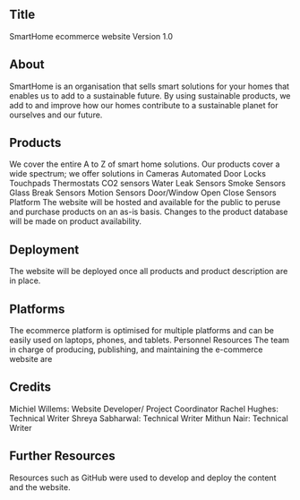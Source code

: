 ## Title

SmartHome ecommerce website Version 1.0

## About

SmartHome is an organisation that sells smart solutions for your homes that enables us to add to a sustainable future. By using sustainable products, we add to and improve how our homes contribute to a sustainable planet for ourselves and our future.

## Products

We cover the entire A to Z of smart home solutions. Our products cover a wide spectrum; we offer solutions in
Cameras
Automated Door Locks
Touchpads
Thermostats
CO2 sensors
Water Leak Sensors
Smoke Sensors
Glass Break Sensors
Motion Sensors
Door/Window Open Close Sensors
Platform
The website will be hosted and available for the public to peruse and purchase products on an as-is basis. Changes to the product database will be made on product availability.

## Deployment

The website will be deployed once all products and product description are in place.

## Platforms

The ecommerce platform is optimised for multiple platforms and can be easily used on laptops, phones, and tablets.
Personnel Resources
The team in charge of producing, publishing, and maintaining the e-commerce website are

## Credits

Michiel Willems: Website Developer/ Project Coordinator
Rachel Hughes: Technical Writer
Shreya Sabharwal: Technical Writer
Mithun Nair: Technical Writer

## Further Resources

Resources such as GitHub were used to develop and deploy the content and the website.
